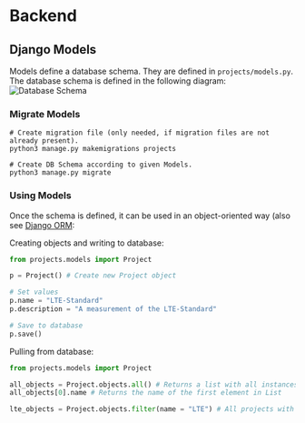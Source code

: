 # Backend

## Django Models
Models define a database schema. They are defined in `projects/models.py`. 
The database schema is defined in the following diagram:
![Database Schema](./database_schema.png)

### Migrate Models
```
# Create migration file (only needed, if migration files are not already present).
python3 manage.py makemigrations projects

# Create DB Schema according to given Models.
python3 manage.py migrate
```

### Using Models
Once the schema is defined, it can be used in an object-oriented way 
(also see [Django ORM](https://tutorial.djangogirls.org/de/django_orm/):

Creating objects and writing to database:
```python
from projects.models import Project

p = Project() # Create new Project object

# Set values
p.name = "LTE-Standard"
p.description = "A measurement of the LTE-Standard"

# Save to database
p.save()
```

Pulling from database:
```python
from projects.models import Project

all_objects = Project.objects.all() # Returns a list with all instances of Project
all_objects[0].name # Returns the name of the first element in List

lte_objects = Project.objects.filter(name = "LTE") # All projects with the name 'LTE'
```